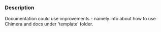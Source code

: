 ### Description
Documentation could use improvements - namely info about how to use Chimera and docs under 'template' folder.